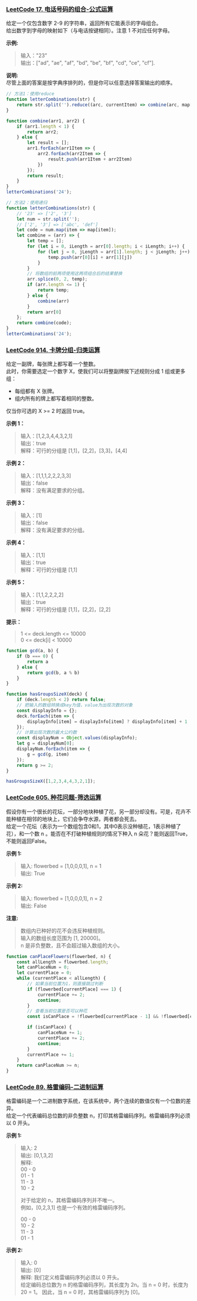 ### [LeetCode 17. 电话号码的组合-公式运算](https://leetcode-cn.com/problems/letter-combinations-of-a-phone-number)
给定一个仅包含数字 2-9 的字符串，返回所有它能表示的字母组合。<br/>
给出数字到字母的映射如下（与电话按键相同）。注意 1 不对应任何字母。

**示例:**

>输入："23" <br/>
输出：["ad", "ae", "af", "bd", "be", "bf", "cd", "ce", "cf"].

**说明:** <br/>
尽管上面的答案是按字典序排列的，但是你可以任意选择答案输出的顺序。

```javascript
// 方法1：使用reduce
function letterCombinations(str) {
    return str.split('').reduce((arc, currentItem) => combine(arc, map[currentItem].split('')), []);
}

function combine(arr1, arr2) {
    if (arr1.length < 1) {
        return arr2;
    } else {
        let result = [];
        arr1.forEach(arr1Item => {
            arr2.forEach(arr2Item => {
                result.push(arr1Item + arr2Item)
            })
        });
        return result;
    }
}
letterCombinations('24');
```

```javascript
// 方法2：使用递归
function letterCombinations(str) {
    // '23' => ['2', '3']
    let num = str.split('');
    // ['2', '3'] => ['abc', 'def']
    let code = num.map(item => map[item]);
    let combine = (arr) => {
        let temp = [];
        for (let i = 0, iLength = arr[0].length; i < iLength; i++) {
            for (let j = 0, jLength = arr[1].length; j < jLength; j++) {
                temp.push(arr[0][i] + arr[1][j])
            }
        }
        // 将数组的前两项使用这两项组合后的结果替换
        arr.splice(0, 2, temp);
        if (arr.length <= 1) {
            return temp;
        } else {
            combine(arr)
        }
        return arr[0]
    };
    return combine(code);
}
letterCombinations('24');
```

### [LeetCode 914. 卡牌分组-归类运算](https://leetcode-cn.com/problems/x-of-a-kind-in-a-deck-of-cards)
给定一副牌，每张牌上都写着一个整数。<br/>
此时，你需要选定一个数字 X，使我们可以将整副牌按下述规则分成 1 组或更多组：

- 每组都有 X 张牌。
- 组内所有的牌上都写着相同的整数。

仅当你可选的 X >= 2 时返回 true。

**示例 1：**
> 输入：[1,2,3,4,4,3,2,1] <br/>
输出：true <br/>
解释：可行的分组是 [1,1]，[2,2]，[3,3]，[4,4]

**示例 2：**
>输入：[1,1,1,2,2,2,3,3] <br/>
输出：false <br/>
解释：没有满足要求的分组。

**示例 3：**
>输入：[1] <br/>
输出：false <br/>
解释：没有满足要求的分组。

**示例 4：**
>输入：[1,1] <br/>
输出：true <br/>
解释：可行的分组是 [1,1]

**示例 5：**
>输入：[1,1,2,2,2,2] <br/>
输出：true <br/>
解释：可行的分组是 [1,1]，[2,2]，[2,2]

**提示：**

> 1 <= deck.length <= 10000 <br/>
0 <= deck[i] < 10000

```javascript
function gcd(a, b) {
    if (b === 0) {
        return a
    } else {
        return gcd(b, a % b)
    }
}

function hasGroupsSizeX(deck) {
    if (deck.length < 2) return false;
    // 把输入的数组转换成key为值，value为出现次数的对象
    const displayInfo = {};
    deck.forEach(item => {
        displayInfo[item] = displayInfo[item] ? displayInfo[item] + 1 : 1;
    });
    // 计算出现次数的最大公约数
    const displayNum = Object.values(displayInfo);
    let g = displayNum[0];
    displayNum.forEach(item => {
        g = gcd(g, item)
    });
    return g >= 2;
}

hasGroupsSizeX([1,2,3,4,4,3,2,1]);
```

### [LeetCode 605. 种花问题-筛选运算](https://leetcode-cn.com/problems/can-place-flowers/)
假设你有一个很长的花坛，一部分地块种植了花，另一部分却没有。可是，花卉不能种植在相邻的地块上，它们会争夺水源，两者都会死去。<br/>
给定一个花坛（表示为一个数组包含0和1，其中0表示没种植花，1表示种植了花），和一个数 n 。能否在不打破种植规则的情况下种入 n 朵花？能则返回True，不能则返回False。

**示例 1:**
> 输入: flowerbed = [1,0,0,0,1], n = 1 <br/>
输出: True

**示例 2:**
> 输入: flowerbed = [1,0,0,0,1], n = 2 <br/>
输出: False

**注意:**
> 数组内已种好的花不会违反种植规则。<br/>
输入的数组长度范围为 [1, 20000]。<br/>
n 是非负整数，且不会超过输入数组的大小。

```javascript
function canPlaceFlowers(flowerbed, n) {
    const allLength = flowerbed.length;
    let canPlaceNum = 0;
    let currentPlace = 0;
    while (currentPlace < allLength) {
        // 如果当前位置为1，则直接跳过判断
        if (flowerbed[currentPlace] === 1) {
            currentPlace += 2;
            continue;
        }
        // 查看当前位置是否可以种花
        const isCanPlace = !flowerbed[currentPlace - 1] && !flowerbed[currentPlace + 1];

        if (isCanPlace) {
            canPlaceNum += 1;
            currentPlace += 2;
            continue;
        }
        currentPlace += 1;
    }
    return canPlaceNum >= n;
}
```

### [LeetCode 89. 格雷编码-二进制运算](https://leetcode-cn.com/problems/gray-code/)
格雷编码是一个二进制数字系统，在该系统中，两个连续的数值仅有一个位数的差异。<br/>
给定一个代表编码总位数的非负整数 n，打印其格雷编码序列。格雷编码序列必须以 0 开头。

**示例 1:**
> 输入: 2 <br/>
输出: [0,1,3,2] <br/>
解释: <br/>
00 - 0 <br/>
01 - 1 <br/>
11 - 3 <br/>
10 - 2 <br/>
>
>对于给定的 n，其格雷编码序列并不唯一。 <br/>
例如，[0,2,3,1] 也是一个有效的格雷编码序列。 <br/>
>
>00 - 0 <br/>
10 - 2 <br/>
11 - 3 <br/>
01 - 1

**示例 2:**
>输入: 0 <br/>
输出: [0] <br/>
解释: 我们定义格雷编码序列必须以 0 开头。 <br/>
     给定编码总位数为 n 的格雷编码序列，其长度为 2n。当 n = 0 时，长度为 20 = 1。
     因此，当 n = 0 时，其格雷编码序列为 [0]。